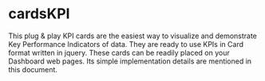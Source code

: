 # cardsKPI
This plug &amp; play KPI cards are the easiest way to visualize and demonstrate Key Performance Indicators of data. They are ready to use KPIs in Card format written in jquery. These cards can be readily placed on your Dashboard web pages. Its simple implementation details are mentioned in this document. 
